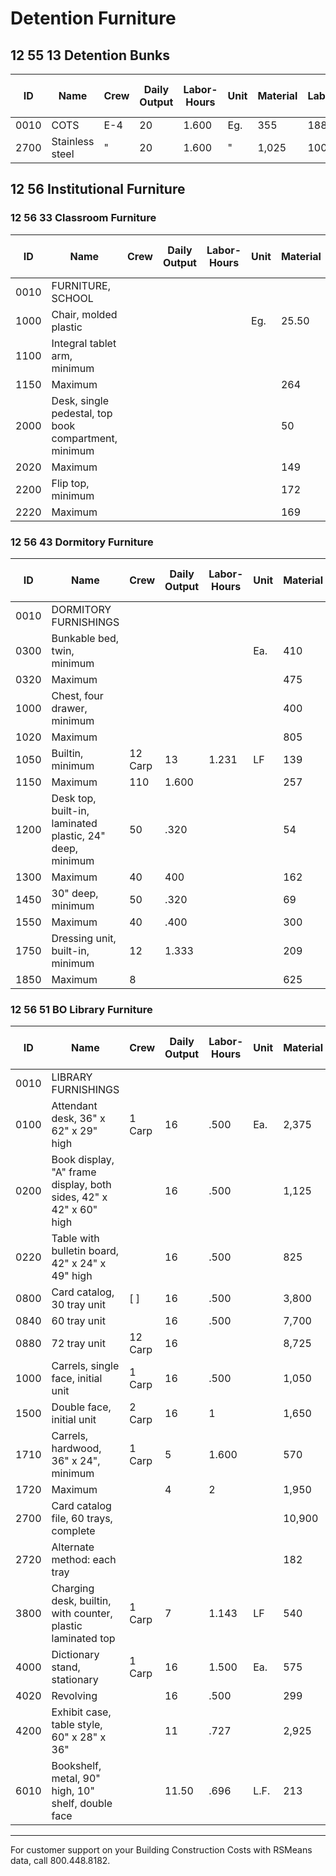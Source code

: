 # Detention Furniture

## 12 55 13 Detention Bunks

| ID   | Name         | Crew | Daily Output | Labor-Hours | Unit | Material | Labor  | Equipment | Total    | Total Incl O&P |
|------|--------------|------|-------------|-------------|------|----------|--------|-----------|----------|----------------|
| 0010 | COTS         | E-4  | 20          | 1.600       | Eg.  | 355      | 1880   | 7.40      | 462.40   | 550            |
| 2700 | Stainless steel | "   | 20          | 1.600       | "    | 1,025    | 100    | 7.40      | 1,132.40 | 1,275          |

## 12 56 Institutional Furniture

### 12 56 33 Classroom Furniture

| ID   | Name                        | Crew | Daily Output | Labor-Hours | Unit | Material | Labor | Equipment | Total | Total Incl O&P |
|------|-----------------------------|------|-------------|-------------|------|----------|-------|-----------|-------|----------------|
| 0010 | FURNITURE, SCHOOL           |      |             |             |      |          |       |           |       |                |
| 1000 | Chair, molded plastic       |      |             |             | Eg.  | 25.50    |       |           | 25.50 | 28             |
| 1100 | Integral tablet arm, minimum|      |             |             |      |          |       |           |       |                |
| 1150 | Maximum                     |      |             |             |      | 264      |       |           | 264   | 290            |
| 2000 | Desk, single pedestal, top book compartment, minimum | | | |      | 50       |       |           | 50    | 55             |
| 2020 | Maximum                     |      |             |             |      | 149      |       |           | 149   | 164            |
| 2200 | Flip top, minimum           |      |             |             |      | 172      |       |           | 172   | 189            |
| 2220 | Maximum                     |      |             |             |      | 169      |       |           | 169   | 186            |

### 12 56 43 Dormitory Furniture

| ID   | Name                                         | Crew     | Daily Output | Labor-Hours | Unit | Material | Labor  | Equipment | Total    | Total Incl O&P |
|------|----------------------------------------------|----------|-------------|-------------|------|----------|--------|-----------|----------|----------------|
| 0010 | DORMITORY FURNISHINGS                        |          |             |             |      |          |        |           |          |                |
| 0300 | Bunkable bed, twin, minimum                  |          |             |             | Ea.  | 410      |        |           | 410      | 455            |
| 0320 | Maximum                                     |          |             |             |      | 475      |        |           | 475      | 520            |
| 1000 | Chest, four drawer, minimum                  |          |             |             |      | 400      |        |           | 400      | 440            |
| 1020 | Maximum                                     |          |             |             |      | 805      |        |           | 805      | 890            |
| 1050 | Builtin, minimum                            | 12 Carp  | 13          | 1.231       | LF   | 139      | 69.50  |           | 208.50   | 256            |
| 1150 | Maximum                                     | 110      | 1.600       |             |      | 257      | 90     |           | 347      | 415            |
| 1200 | Desk top, built-in, laminated plastic, 24" deep, minimum | 50 | .320 | | | 54 | 18 | | 72 | 86.50 |
| 1300 | Maximum                                     | 40       | 400         |             |      | 162      | 22.50  |           | 184.50   | 212            |
| 1450 | 30" deep, minimum                           | 50       | .320        |             |      | 69       | 18     |           | 87       | 103            |
| 1550 | Maximum                                     | 40       | .400        |             |      | 300      | 22.50  |           | 322.50   | 365            |
| 1750 | Dressing unit, built-in, minimum             | 12       | 1.333       |             |      | 209      | 75     |           | 284      | 340            |
| 1850 | Maximum                                     | 8        |             |             |      | 625      | 113    |           | 738      | 860            |

### 12 56 51 BO Library Furniture

| ID   | Name                                                        | Crew     | Daily Output | Labor-Hours | Unit | Material | Labor  | Equipment | Total      | Total Incl O&P |
|------|-------------------------------------------------------------|----------|-------------|-------------|------|----------|--------|-----------|------------|----------------|
| 0010 | LIBRARY FURNISHINGS                                         |          |             |             |      |          |        |           |            |                |
| 0100 | Attendant desk, 36" x 62" x 29" high                        | 1 Carp   | 16          | .500        | Ea.  | 2,375    | 28     |           | 2,403      | 2,650          |
| 0200 | Book display, "A" frame display, both sides, 42" x 42" x 60" high |      | 16          | .500        |      | 1,125    | 28     |           | 1,153      | 1,300          |
| 0220 | Table with bulletin board, 42" x 24" x 49" high              |         | 16          | .500        |      | 825      | 28     |           | 853        | 945            |
| 0800 | Card catalog, 30 tray unit                                   | [    ]   | 16          | .500        |      | 3,800    | 28     |           | 3,828      | 4,225          |
| 0840 | 60 tray unit                                                 |          | 16          | .500        |      | 7,700    | 28     |           | 7,728      | 8,525          |
| 0880 | 72 tray unit                                                 | 12 Carp  | 16          |             |      | 8,725    | 56.50  |           | 8,781.50   | 9,650          |
| 1000 | Carrels, single face, initial unit                           | 1 Carp   | 16          | .500        |      | 1,050    | 28     |           | 1,078      | 1,225          |
| 1500 | Double face, initial unit                                    | 2 Carp   | 16          | 1           |      | 1,650    | 56.50  |           | 1,706.50   | 1,900          |
| 1710 | Carrels, hardwood, 36" x 24", minimum                        | 1 Carp   | 5           | 1.600       |      | 570      | 90     |           | 660        | 765            |
| 1720 | Maximum                                                      |          | 4           | 2           |      | 1,950    | 113    |           | 2,063      | 2,300          |
| 2700 | Card catalog file, 60 trays, complete                        |          |             |             |      | 10,900   |        |           | 10,900     | 12,000         |
| 2720 | Alternate method: each tray                                  |          |             |             |      | 182      |        |           | 182        | 200            |
| 3800 | Charging desk, builtin, with counter, plastic laminated top   | 1 Carp   | 7           | 1.143       | LF   | 540      | 64.50  |           | 604.50     | 690            |
| 4000 | Dictionary stand, stationary                                 | 1 Carp   | 16          | 1.500       | Ea.  | 575      | 28     |           | 603        | 670            |
| 4020 | Revolving                                                    |          | 16          | .500        |      | 299      | 28     |           | 327        | 370            |
| 4200 | Exhibit case, table style, 60" x 28" x 36"                   |          | 11          | .727        |      | 2,925    | 41     |           | 2,966      | 3,275          |
| 6010 | Bookshelf, metal, 90" high, 10" shelf, double face           |          | 11.50       | .696        | L.F. | 213      | 39     |           | 252        | 294            |

---

For customer support on your Building Construction Costs with RSMeans data, call 800.448.8182.